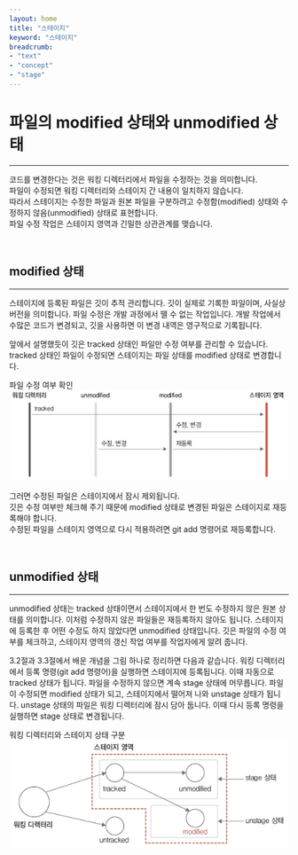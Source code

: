 ```yaml
---
layout: home
title: "스테이지"
keyword: "스테이지"
breadcrumb:
- "text"
- "concept"
- "stage"
---
```


# 파일의 modified 상태와 unmodified 상태
---
코드를 변경한다는 것은 워킹 디렉터리에서 파일을 수정하는 것을 의미합니다.  
파일이 수정되면 워킹 디렉터리와 스테이지 간 내용이 일치하지 않습니다.  
따라서 스테이지는 수정한 파일과 원본 파일을 구분하려고 수정함(modified) 상태와 수정하지 않음(unmodified) 상태로 표현합니다.  
파일 수정 작업은 스테이지 영역과 긴밀한 상관관계를 맺습니다.  

<br>

## modified 상태  
---
스테이지에 등록된 파일은 깃이 추적 관리합니다. 깃이 실제로 기록한 파일이며, 사실상 버전을 의미합니다. 
 파일 수정은 개발 과정에서 뗄 수 없는 작업입니다. 개발 작업에서 수많은 코드가 변경되고, 깃을 사용하면 이 변경 내역은 영구적으로 기록됩니다.  

앞에서 설명했듯이 깃은 tracked 상태인 파일만 수정 여부를 관리할 수 있습니다.  
tracked 상태인 파일이 수정되면 스테이지는 파일 상태를 modified 상태로 변경합니다.  

파일 수정 여부 확인  
![](./img/03-17.jpg) 

그러면 수정된 파일은 스테이지에서 잠시 제외됩니다.  
깃은 수정 여부만 체크해 주기 때문에 modified 상태로 변경된 파일은 스테이지로 재등록해야 합니다.  
수정된 파일을 스테이지 영역으로 다시 적용하려면 git add 명령어로 재등록합니다.  

<br>

## unmodified 상태
---
unmodified 상태는 tracked 상태이면서 스테이지에서 한 번도 수정하지 않은 원본 상태를 의미합니다. 이처럼 수정하지 않은 파일들은 재등록하지 않아도 됩니다. 스테이지에 등록한 후 어떤 수정도 하지 않았다면 unmodified 상태입니다. 깃은 파일의 수정 여부를 체크하고, 스테이지 영역의 갱신 작업 여부를 작업자에게 알려 줍니다.  

3.2절과 3.3절에서 배운 개념을 그림 하나로 정리하면 다음과 같습니다. 워킹 디렉터리에서 등록 명령(git add 명령어)을 실행하면 스테이지에 등록됩니다. 이때 자동으로 tracked 상태가 됩니다. 파일을 수정하지 않으면 계속 stage 상태에 머무릅니다. 파일이 수정되면 modified 상태가 되고, 스테이지에서 떨어져 나와 unstage 상태가 됩니다. unstage 상태의 파일은 워킹 디렉터리에 잠시 담아 둡니다. 이때 다시 등록 명령을 실행하면 stage 상태로 변경됩니다.  

워킹 디렉터리와 스테이지 상태 구분  
![](./img/03-18.jpg) 

<br><br>